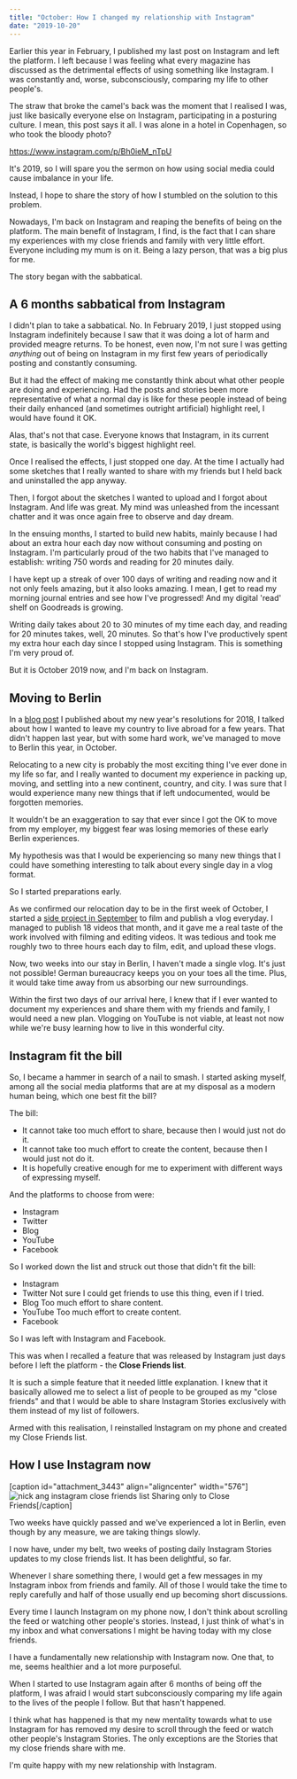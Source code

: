 ```yaml
---
title: "October: How I changed my relationship with Instagram"
date: "2019-10-20"
---
```


Earlier this year in February, I published my last post on Instagram and left the platform. I left because I was feeling what every magazine has discussed as the detrimental effects of using something like Instagram. I was constantly and, worse, subconsciously, comparing my life to other people's.

The straw that broke the camel's back was the moment that I realised I was, just like basically everyone else on Instagram, participating in a posturing culture. I mean, this post says it all. I was alone in a hotel in Copenhagen, so who took the bloody photo?

https://www.instagram.com/p/Bh0ieM_nTpU

It's 2019, so I will spare you the sermon on how using social media could cause imbalance in your life.

Instead, I hope to share the story of how I stumbled on the solution to this problem.

Nowadays, I'm back on Instagram and reaping the benefits of being on the platform. The main benefit of Instagram, I find, is the fact that I can share my experiences with my close friends and family with very little effort. Everyone including my mum is on it. Being a lazy person, that was a big plus for me.

The story began with the sabbatical.

## A 6 months sabbatical from Instagram

I didn't plan to take a sabbatical. No. In February 2019, I just stopped using Instagram indefinitely because I saw that it was doing a lot of harm and provided meagre returns. To be honest, even now, I'm not sure I was getting _anything_ out of being on Instagram in my first few years of periodically posting and constantly consuming.

But it had the effect of making me constantly think about what other people are doing and experiencing. Had the posts and stories been more representative of what a normal day is like for these people instead of being their daily enhanced (and sometimes outright artificial) highlight reel, I would have found it OK.

Alas, that's not that case. Everyone knows that Instagram, in its current state, is basically the world's biggest highlight reel.

Once I realised the effects, I just stopped one day. At the time I actually had some sketches that I really wanted to share with my friends but I held back and uninstalled the app anyway.

Then, I forgot about the sketches I wanted to upload and I forgot about Instagram. And life was great. My mind was unleashed from the incessant chatter and it was once again free to observe and day dream.

In the ensuing months, I started to build new habits, mainly because I had about an extra hour each day now without consuming and posting on Instagram. I'm particularly proud of the two habits that I've managed to establish: writing 750 words and reading for 20 minutes daily.

I have kept up a streak of over 100 days of writing and reading now and it not only feels amazing, but it also looks amazing. I mean, I get to read my morning journal entries and see how I've progressed! And my digital 'read' shelf on Goodreads is growing.

Writing daily takes about 20 to 30 minutes of my time each day, and reading for 20 minutes takes, well, 20 minutes. So that's how I've productively spent my extra hour each day since I stopped using Instagram. This is something I'm very proud of.

But it is October 2019 now, and I'm back on Instagram.

## Moving to Berlin

In a [blog post](https://www.nickang.com/new-years-resolution-2018/) I published about my new year's resolutions for 2018, I talked about how I wanted to leave my country to live abroad for a few years. That didn't happen last year, but with some hard work, we've managed to move to Berlin this year, in October.

Relocating to a new city is probably the most exciting thing I've ever done in my life so far, and I really wanted to document my experience in packing up, moving, and settling into a new continent, country, and city. I was sure that I would experience many new things that if left undocumented, would be forgotten memories.

It wouldn't be an exaggeration to say that ever since I got the OK to move from my employer, my biggest fear was losing memories of these early Berlin experiences.

My hypothesis was that I would be experiencing so many new things that I could have something interesting to talk about every single day in a vlog format.

So I started preparations early.

As we confirmed our relocation day to be in the first week of October, I started a [side project in September](https://www.nickang.com/my-first-monthly-side-project-was-a-failure/) to film and publish a vlog everyday. I managed to publish 18 videos that month, and it gave me a real taste of the work involved with filming and editing videos. It was tedious and took me roughly two to three hours each day to film, edit, and upload these vlogs.

Now, two weeks into our stay in Berlin, I haven't made a single vlog. It's just not possible! German bureaucracy keeps you on your toes all the time. Plus, it would take time away from us absorbing our new surroundings.

Within the first two days of our arrival here, I knew that if I ever wanted to document my experiences and share them with my friends and family, I would need a new plan. Vlogging on YouTube is not viable, at least not now while we're busy learning how to live in this wonderful city.

## Instagram fit the bill

So, I became a hammer in search of a nail to smash. I started asking myself, among all the social media platforms that are at my disposal as a modern human being, which one best fit the bill?

The bill:

- It cannot take too much effort to share, because then I would just not do it.
- It cannot take too much effort to create the content, because then I would just not do it.
- It is hopefully creative enough for me to experiment with different ways of expressing myself.

And the platforms to choose from were:

- Instagram
- Twitter
- Blog
- YouTube
- Facebook

So I worked down the list and struck out those that didn't fit the bill:

- Instagram
- Twitter Not sure I could get friends to use this thing, even if I tried.
- Blog Too much effort to share content.
- YouTube Too much effort to create content.
- Facebook

So I was left with Instagram and Facebook.

This was when I recalled a feature that was released by Instagram just days before I left the platform - the **Close Friends list**.

It is such a simple feature that it needed little explanation. I knew that it basically allowed me to select a list of people to be grouped as my "close friends" and that I would be able to share Instagram Stories exclusively with them instead of my list of followers.

Armed with this realisation, I reinstalled Instagram on my phone and created my Close Friends list.

## How I use Instagram now

\[caption id="attachment\_3443" align="aligncenter" width="576"\]![nick ang instagram close friends list](images/nick-ang-instagram-576x1024.png) Sharing only to Close Friends\[/caption\]

Two weeks have quickly passed and we've experienced a lot in Berlin, even though by any measure, we are taking things slowly.

I now have, under my belt, two weeks of posting daily Instagram Stories updates to my close friends list. It has been delightful, so far.

Whenever I share something there, I would get a few messages in my Instagram inbox from friends and family. All of those I would take the time to reply carefully and half of those usually end up becoming short discussions.

Every time I launch Instagram on my phone now, I don't think about scrolling the feed or watching other people's stories. Instead, I just think of what's in my inbox and what conversations I might be having today with my close friends.

I have a fundamentally new relationship with Instagram now. One that, to me, seems healthier and a lot more purposeful.

When I started to use Instagram again after 6 months of being off the platform, I was afraid I would start subconsciously comparing my life again to the lives of the people I follow. But that hasn't happened.

I think what has happened is that my new mentality towards what to use Instagram for has removed my desire to scroll through the feed or watch other people's Instagram Stories. The only exceptions are the Stories that my close friends share with me.

I'm quite happy with my new relationship with Instagram.
